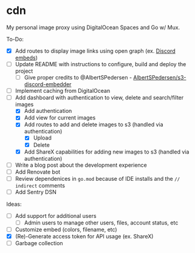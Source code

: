 # cdn
My personal image proxy using DigitalOcean Spaces and Go w/ Mux.

To-Do:  
- [x] Add routes to display image links using open graph (ex. [Discord embeds](https://i.imgur.com/otjv4zE.png))  
- [ ] Update README with instructions to configure, build and deploy the project  
    - [ ] Give proper credits to @AlbertSPedersen -  [AlbertSPedersen/s3-discord-embedder](https://github.com/AlbertSPedersen/s3-discord-embedder)  
- [ ] Implement caching from DigitalOcean  
- [ ] Add dashboard with authentication to view, delete and search/filter images  
	- [x] Add authentication  
	- [x] Add view for current images  
    - [x] Add routes to add and delete images to s3 (handled via authentication)  
        - [x] Upload  
        - [x] Delete   
    - [x] Add ShareX capabilities for adding new images to s3 (handled via authentication)  
- [ ] Write a blog post about the development experience  
- [ ] Add Renovate bot  
- [ ] Review dependenices in `go.mod` because of IDE installs and the `// indirect` comments  
- [ ] Add Sentry DSN  

Ideas:  
- [ ] Add support for additional users  
    - [ ] Admin users to manage other users, files, account status, etc  
- [ ] Customize embed (colors, filename, etc)  
- [x] (Re)-Generate access token for API usage (ex. ShareX)  
- [ ] Garbage collection  